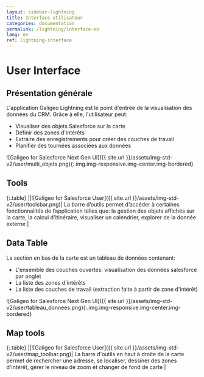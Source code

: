 ```yaml
---
layout: sidebar-lightning
title: Interface utilisateur
categories: documentation
permalink: /lightning/interface-en
lang: en
ref: lightning-interface
---
```


# User Interface

## Présentation générale

L'application Galigeo Lightning est le point d'entrée de la visualisation des données du CRM. Grâce à elle, l'utilisateur peut:

- Visualiser des objets Salesforce sur la carte
- Définir des zones d'intérêts
- Extraire des enregistrements pour créer des couches de travail
- Planifier des tournées associées aux données

![Galigeo for Salesforce Next Gen UI]({{ site.url }}/assets/img-std-v2/user/multi_objets.png){:.img.img-responsive.img-center.img-bordered}

## Tools

{:.table}
||![Galigeo for Salesforce User]({{ site.url }}/assets/img-std-v2/user/toolsbar.png)| La barre d’outils permet d’accéder à certaines fonctionnalités de l’application telles que: la gestion des objets affichés sur la carte, la calcul d'itinéraire, visualiser un calendrier, explorer de la donnée externe |

## Data Table

La section en bas de la carte est un tableau de données contenant:

- L'ensemble des couches ouvertes: visualisation des données salesforce par onglet
- La liste des zones d'intérêts
- La liste des couches de travail (extraction faite à partir de zone d'intérêt)

![Galigeo for Salesforce Next Gen UI]({{ site.url }}/assets/img-std-v2/user/tableau_donnees.png){:.img.img-responsive.img-center.img-bordered}

## Map tools

{:.table}
||![Galigeo for Salesforce User]({{ site.url }}/assets/img-std-v2/user/map_toolbar.png)| La barre d'outils en haut à droite de la carte permet de rechercher une adresse, se localiser, dessiner des zones d'intérêt, gérer le niveau de zoom et changer de fond de carte |
